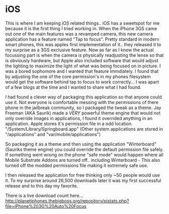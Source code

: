 iOS
===

This is where I am keeping iOS related things.. iOS has a sweetspot for me because it is the first thing I tried working in. When the iPhone 3GS came out one of the main features was a revamped camera, this new camera application has a feature named "Tap to focus". Pretty standard in modern smart phones, this was apples first implementation of it.. they released it to my surprise as a 3GS exclusive feature. Now as far as I know the actual focussing part is when the camera is physically readjusting the lense so that is obviously hardware, but Apple also included software that would adjust the lighting to maximize the light of what was being focused on in picture. I was a bored sophomore and I wanted that feature immdiately. I found that by adjusting the one of the core permission's in my phones filesystem would get the software behind tap to focus to work correctly... I was apart of a few blogs at the time and I wanted to share what I had found. 

I had found a clever way of packaging this application so that anyone could use it. Not everyone is comfortable messing with the permissions of there phone in the jailbreak community, so I packaged the tweak as a theme. Jay Freeman (AKA Saurik) made a *VERY* powerful theme engine that would not only override images in applications, I found it overrided anything in an application. Apple stores it's permission file in a odd location. "/System/Library/Springboard.app" (Other system applications are stored in "/applications" and "var/mobile/applications") 

So packaging it as a theme and then using the application "Winterboard" (Sauriks theme engine) you could override the default permission file safely. If something went wrong on the phone "safe mode" would happen where all Mobile Substrate Addons are turned off.. including Winterboard - This also turned off the modded permissions file making it extremely safe use.

I then released the application for free thinking only ~50 people would use it. To my surprise around 26,500 downloads later it was my first successful release and to this day my favorite. 

There is a live download count here... 
http://planetiphones.thebigboss.org/repository/pistats.php?file=iPhone%203G%20Auto%20Focus

